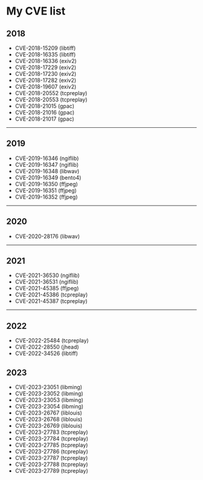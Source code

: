 # My CVE list

## 2018
- CVE-2018-15209 (libtiff)
- CVE-2018-16335 (libtiff)
- CVE-2018-16336 (exiv2)
- CVE-2018-17229 (exiv2)
- CVE-2018-17230 (exiv2)
- CVE-2018-17282 (exiv2)
- CVE-2018-19607 (exiv2)
- CVE-2018-20552 (tcpreplay)
- CVE-2018-20553 (tcpreplay)
- CVE-2018-21015 (gpac)
- CVE-2018-21016 (gpac)
- CVE-2018-21017 (gpac)

---
## 2019
- CVE-2019-16346 (ngiflib)
- CVE-2019-16347 (ngiflib)
- CVE-2019-16348 (libwav)
- CVE-2019-16349 (bento4)
- CVE-2019-16350 (ffjpeg)
- CVE-2019-16351 (ffjpeg)
- CVE-2019-16352 (ffjpeg)

---
## 2020
- CVE-2020-28176 (libwav)
---
## 2021
- CVE-2021-36530 (ngiflib)
- CVE-2021-36531 (ngiflib)
- CVE-2021-45385 (ffjpeg)
- CVE-2021-45386 (tcpreplay)
- CVE-2021-45387 (tcpreplay)

---
## 2022
- CVE-2022-25484 (tcpreplay)
- CVE-2022-28550 (jhead)
- CVE-2022-34526 (libtiff)

## 2023
- CVE-2023-23051 (libming)
- CVE-2023-23052 (libming)
- CVE-2023-23053 (libming)
- CVE-2023-23054 (libming)
- CVE-2023-26767 (liblouis)
- CVE-2023-26768 (liblouis)
- CVE-2023-26769 (liblouis)
- CVE-2023-27783 (tcpreplay)
- CVE-2023-27784 (tcpreplay)
- CVE-2023-27785 (tcpreplay)
- CVE-2023-27786 (tcpreplay)
- CVE-2023-27787 (tcpreplay)
- CVE-2023-27788 (tcpreplay)
- CVE-2023-27789 (tcpreplay)